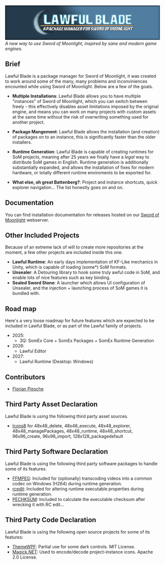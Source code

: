 ![image](LawfulBlade/Resource/576x128_lawfulbladeheader.png)\
_A new way to use Sword of Moonlight, inspired by sane and modern game engines._

## Brief
Lawful Blade is a package manager for Sword of Moonlight, it was created to work around some of the many, many problems and inconviniences encounted while using Sword of Moonlight.
Below are a few of the goals.

* **Multiple Installations**: Lawful Blade allows you to have multiple "instances" of Sword of Moonlight, which you can switch between freely - this effectively disables asset limitations imposed by the original engine, and means you can work on many projects with custom assets at the same time without the risk of overwriting something used for another project.

* **Package Mangement**: Lawful Blade allows the installation (and creation) of packages on to an instance, this is significantly faster than the older installers.

* **Runtime Generation**: Lawful Blade is capable of creating runtimes for SoM projects, meaning after 25 years we finally have a _legal_ way to distribute SoM games in English. Runtime generation is additionally substantially expanded, and allows the installation of fixes for modern hardware, or totally different runtime enviroments to be exported for.

* **What else, oh great Battenberg?**: Project and instance shortcuts, quick explorer navigation... The list honestly goes on and on.

## Documentation
You can find installation documentation for releases hosted on our [Sword of Moonlight](https://doc.swordofmoonlight.com) webserver.

## Other Included Projects
Because of an extreme lack of will to create more repositories at the moment, a few other projects are included inside this one.

* **Lawful Runtime**: An early days implementation of KF-Like mechanics in Unity, which is capable of loading (some*) SoM formats.
* **Unsealer**: A Detouring library to hook some truly awful code in SoM, and enable lots of nice features such as key binding.
* **Sealed Sword Stone**: A launcher which allows UI configuration of Unsealer, and the injection + launching process of SoM games it is bundled with.

## Road map
Here's a very loose roadmap for future features which are expected to be included in Lawful Blade, or as part of the Lawful family of projects.
- 2025:
  - 3Q: SomEx Core + SomEx Packages + SomEx Runtime Generation
- 2026:
  - Lawful Editor
- 2027: 
  - Lawful Runtime (Desktop: Windows)

## Contributors
- [Florian Piesche](https://github.com/fpiesche)

## Third Party Asset Declaration
Lawful Blade is using the following third party asset sources.
* [Icons8](https://icons8.com/) for 48x48_delete, 48x48_execute, 48x48_explorer, 48x48_managePackages, 48x48_runtime, 48x48_shortcut, 96x96_create, 96x96_import, 128x128_packagedefault

## Third Party Software Declaration
Lawful Blade is using the following third party software packages to handle some of its features.
* [FFMPEG](https://www.gyan.dev/ffmpeg/builds/): Included for (optionally) transcoding videos into a common codec on Windows (H264) during runtime generation.
* [rcedit](https://github.com/electron/rcedit): Included for altering runtime executable properties during runtime generation.
* [PECHKSUM](https://www.gammadyne.com/pe_checksum.htm): Included to calculate the executable checksum after wrecking it with RC edit...

## Third Party Code Declaration
Lawful Blade is using the following open source projects for some of its features:
* [ThemeWPF](https://github.com/Verta-IT/ThemeWPF): Partial use for some dark controls. MIT License.
* [Magick.NET](https://github.com/dlemstra/Magick.NET): Used to encode/decode project-instance icons. Apache 2.0 License.


